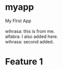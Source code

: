 # myapp
My FIrst App<br/>
<br/>
wihrasa: this is from me.<br/>
alfabra: I also added here.<br/>
wihrasa: second added.<br>

# Feature 1<br>
